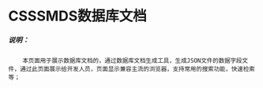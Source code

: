 # CSSSMDS数据库文档

##### 说明：

 		本页面用于展示数据库文档的，通过数据库文档生成工具，生成JSON文件的数据字段文件，通过此页面展示给开发人员，页面显示兼容主流的浏览器，支持常用的搜索功能，快速检索等；



